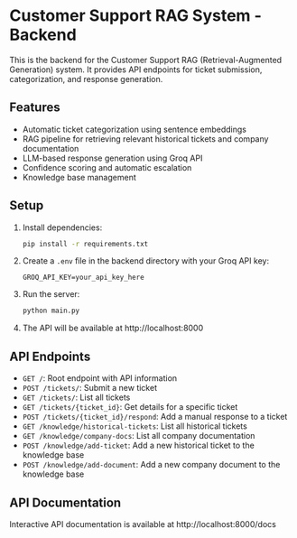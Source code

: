 # Customer Support RAG System - Backend

This is the backend for the Customer Support RAG (Retrieval-Augmented Generation) system. It provides API endpoints for ticket submission, categorization, and response generation.

## Features

- Automatic ticket categorization using sentence embeddings
- RAG pipeline for retrieving relevant historical tickets and company documentation
- LLM-based response generation using Groq API
- Confidence scoring and automatic escalation
- Knowledge base management

## Setup

1. Install dependencies:
   ```bash
   pip install -r requirements.txt
   ```

2. Create a `.env` file in the backend directory with your Groq API key:
   ```
   GROQ_API_KEY=your_api_key_here
   ```

3. Run the server:
   ```bash
   python main.py
   ```

4. The API will be available at http://localhost:8000

## API Endpoints

- `GET /`: Root endpoint with API information
- `POST /tickets/`: Submit a new ticket
- `GET /tickets/`: List all tickets
- `GET /tickets/{ticket_id}`: Get details for a specific ticket
- `POST /tickets/{ticket_id}/respond`: Add a manual response to a ticket
- `GET /knowledge/historical-tickets`: List all historical tickets
- `GET /knowledge/company-docs`: List all company documentation
- `POST /knowledge/add-ticket`: Add a new historical ticket to the knowledge base
- `POST /knowledge/add-document`: Add a new company document to the knowledge base

## API Documentation

Interactive API documentation is available at http://localhost:8000/docs 